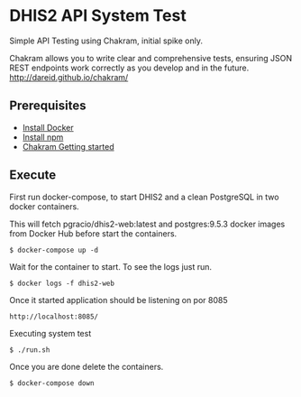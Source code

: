 DHIS2 API System Test
==============

Simple API Testing using Chakram, initial spike only.

Chakram allows you to write clear and comprehensive tests, ensuring JSON REST endpoints work correctly as you develop and in the future.
http://dareid.github.io/chakram/

Prerequisites
-------------
* [Install Docker](http://docs.docker.com/engine/installation/ "Documentation") 
* [Install npm](https://docs.npmjs.com/getting-started/what-is-npm/ "Documentation") 
* [Chakram Getting started](https://github.com/dareid/chakram#getting-started/ "Documentation") 

Execute
-------------
First run docker-compose, to start DHIS2 and a clean PostgreSQL in two docker containers.  

This will fetch pgracio/dhis2-web:latest and postgres:9.5.3 docker images from Docker Hub before start the containers.

```
$ docker-compose up -d
```

Wait for the container to start. To see the logs just run.

```
$ docker logs -f dhis2-web
```

Once it started application should be listening on por 8085

```
http://localhost:8085/
```

Executing system test

```
$ ./run.sh
```

Once you are done delete the containers.

```
$ docker-compose down
```
